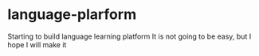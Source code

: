 # language-plarform
Starting to build language learning platform 
It is not going to be easy, but I hope I will make it




























